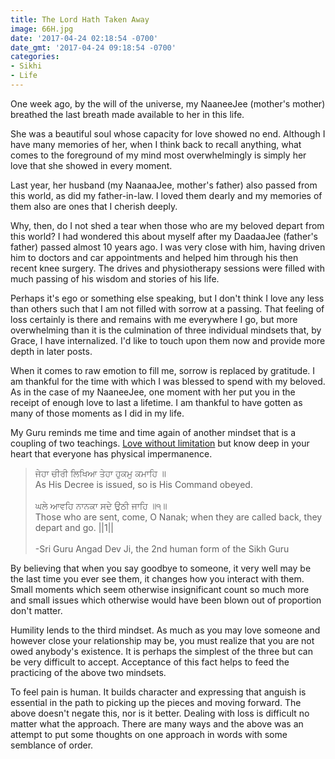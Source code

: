 ```yaml
---
title: The Lord Hath Taken Away
image: 66H.jpg
date: '2017-04-24 02:18:54 -0700'
date_gmt: '2017-04-24 09:18:54 -0700'
categories:
- Sikhi
- Life
---
```

One week ago, by the will of the universe, my NaaneeJee (mother's mother) breathed the last breath made available to her in this life.

She was a beautiful soul whose capacity for love showed no end. Although I have many memories of her, when I think back to recall anything, what comes to the foreground of my mind most overwhelmingly is simply her love that she showed in every moment.

Last year, her husband (my NaanaaJee, mother's father) also passed from this world, as did my father-in-law. I loved them dearly and my memories of them also are ones that I cherish deeply.

Why, then, do I not shed a tear when those who are my beloved depart from this world? I had wondered this about myself after my DaadaaJee (father's father) passed almost 10 years ago. I was very close with him, having driven him to doctors and car appointments and helped him through his then recent knee surgery. The drives and physiotherapy sessions were filled with much passing of his wisdom and stories of his life.

Perhaps it's ego or something else speaking, but I don't think I love any less than others such that I am not filled with sorrow at a passing. That feeling of loss certainly is there and remains with me everywhere I go, but more overwhelming than it is the culmination of three individual mindsets that, by Grace, I have internalized. I'd like to touch upon them now and provide more depth in later posts.

When it comes to raw emotion to fill me, sorrow is replaced by gratitude. I am thankful for the time with which I was blessed to spend with my beloved. As in the case of my NaaneeJee, one moment with her put you in the receipt of enough love to last a lifetime. I am thankful to have gotten as many of those moments as I did in my life.

My Guru reminds me time and time again of another mindset that is a coupling of two teachings. <a href="http://www.vegansikhgeek.com/perfect-pairings/" target="_blank" rel="noopener noreferrer">Love without limitation</a> but know deep in your heart that everyone has physical impermanence.

<blockquote>ਜੇਹਾ ਚੀਰੀ ਲਿਖਿਆ ਤੇਹਾ ਹੁਕਮੁ ਕਮਾਹਿ ॥<br />
As His Decree is issued, so is His Command obeyed.<br />
<br />
ਘਲੇ ਆਵਹਿ ਨਾਨਕਾ ਸਦੇ ਉਠੀ ਜਾਹਿ ॥੧॥<br />
Those who are sent, come, O Nanak; when they are called back, they depart and go. ||1||<br /><br />
-Sri Guru Angad Dev Ji, the 2nd human form of the Sikh Guru
</blockquote>

By believing that when you say goodbye to someone, it very well may be the last time you ever see them, it changes how you interact with them. Small moments  which seem otherwise insignificant count so much more and small issues which otherwise would have been blown out of proportion don't matter.

Humility lends to the third mindset. As much as you may love someone and however close your relationship may be, you must realize that you are not owed anybody's existence. It is perhaps the simplest of the three but can be very difficult to accept. Acceptance of this fact helps to feed the practicing of the above two mindsets.

To feel pain is human. It builds character and expressing that anguish is essential in the path to picking up the pieces and moving forward. The above doesn't negate this, nor is it better. Dealing with loss is difficult no matter what the approach. There are many ways and the above was an attempt to put some thoughts on one approach in words with some semblance of order.

